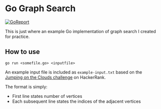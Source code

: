 # Go Graph Search

[![GoReport](https://goreportcard.com/badge/github.com/dannycjones/go-graph-search)](https://goreportcard.com/report/github.com/dannycjones/go-graph-search)

This is just where an example Go implementation of graph search I created for practice.

## How to use

`go run <somefile.go> <inputfile>`

An example input file is included as `example-input.txt` based on the [Jumping on the Clouds challenge](https://www.hackerrank.com/challenges/jumping-on-the-clouds/problem) on HackerRank.

The format is simply:
- First line states number of vertices
- Each subsequent line states the indices of the adjacent vertices
